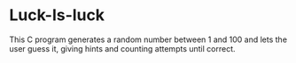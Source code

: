 # Luck-Is-luck
This C program generates a random number between 1 and 100 and lets the user guess it, giving hints and counting attempts until correct.
